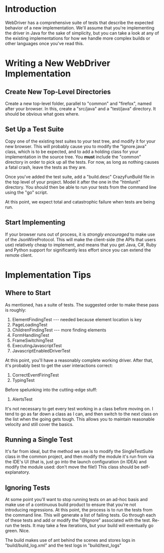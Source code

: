 

# Introduction

WebDriver has a comprehensive suite of tests that describe the expected behavior of a new implementation. We'll assume that you're implementing the driver in Java for the sake of simplicity, but you can take a look at any of the existing implementations for how we handle more complex builds or other languages once you've read this.

# Writing a New WebDriver Implementation

## Create New Top-Level Directories

Create a new top-level folder, parallel to "common" and "firefox", named after your browser. In this, create a "src/java" and a "test/java" directory. It should be obvious what goes where.

## Set Up a Test Suite

Copy one of the existing test suites to your test tree, and modify it for your new browser. This will probably cause you to modify the "Ignore.java" class, which is to be expected, and to add a holding class for your implementation in the source tree. You **must** include the "common" directory in order to pick up all the tests. For now, as long as nothing causes a fatal crash, leave the tests as they are.

Once you've added the test suite, add a "build.desc" CrazyFunBuild file in the top level of your project. Model it after the one in the "htmlunit" directory. You should then be able to run your tests from the command line using the "go" script.

At this point, we expect total and catastrophic failure when tests are being run.

## Start Implementing

If your browser runs out of process, it is _strongly encouraged_ to make use of the JsonWireProtocol. This will make the client-side (the APIs that users use) relatively cheap to implement, and means that you get Java, C#, Ruby and Python support for significantly less effort since you can extend the remote client.

# Implementation Tips

## Where to Start

As mentioned, has a suite of tests. The suggested order to make these pass is roughly:

  1. ElementFindingTest --- needed because element location is key
  1. PageLoadingTest
  1. ChildrenFindingTest --- more finding elements
  1. FormHandlingTest
  1. FrameSwitchingTest
  1. ExecutingJavascriptTest
  1. JavascriptEnabledDriverTest

At this point, you'll have a reasonably complete working driver. After that, it's probably best to get the user interactions correct:

  1. CorrectEventFiringTest
  1. TypingTest

Before spelunking into the cutting-edge stuff:

  1. AlertsTest

It's not necessary to get every test working in a class before moving on. I tend to go as far down a class as I can, and then switch to the next class on the list when the going gets tough. This allows you to maintain reasonable velocity and still cover the basics.

## Running a Single Test

It's far from ideal, but the method we use is to modify the SingleTestSuite class in the common project, and then modify the module it's run from via the IDE's UI (that is, just go into the launch configuration (in IDEA) and modify the module used: don't move the file!) This class should be self-explanatory.

## Ignoring Tests

At some point you'll want to stop running tests on an ad-hoc basis and make use of a continuous build product to ensure that you're not introducing regressions. At this point, the process is to run the tests from the command line. This will generate a list of failing tests. Go through each of these tests and add or modify the "@Ignore" associated with the test. Re-run the tests. It may take a few iterations, but your build will eventually go green. Nice.

The build makes use of ant behind the scenes and stores logs in "build/build\_log.xml" and the test logs in "build/test\_logs"